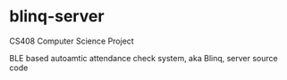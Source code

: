 blinq-server
============

CS408 Computer Science Project 

BLE based autoamtic attendance check system, aka Blinq, server source code
